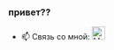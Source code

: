 ### привет??

- 📫 Связь со мной: <a href="https://vk.com/aakiimovovh"><img height="24" src="https://img.shields.io/badge/я-blue?logo=vk&logoColor=white" alt="Me!"/></a>
